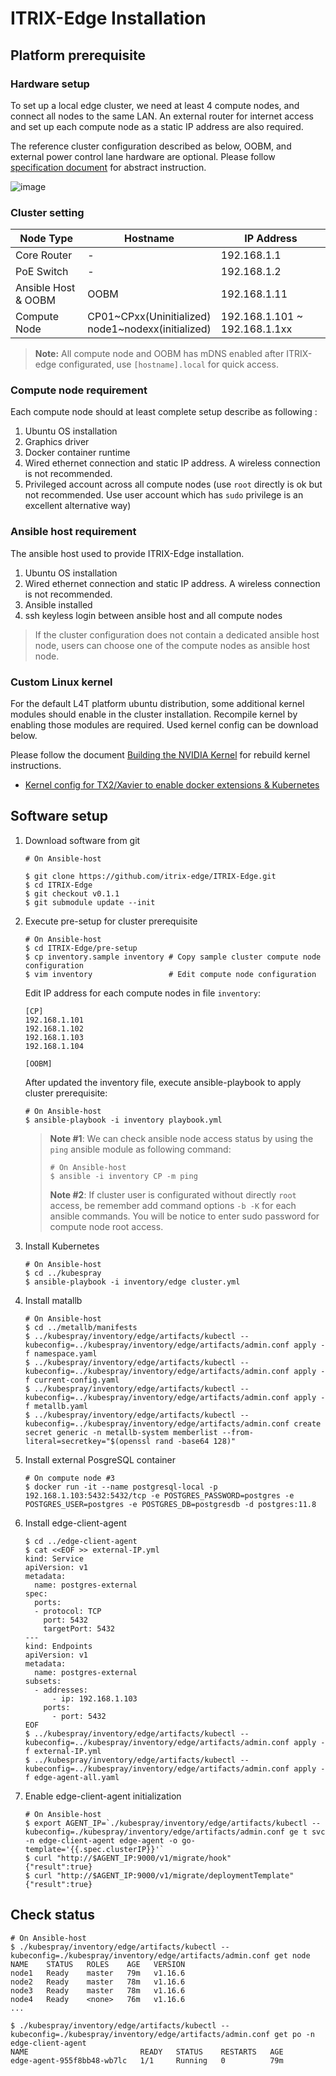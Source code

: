 ITRIX-Edge Installation
=======================

## Platform prerequisite

### Hardware setup

To set up a local edge cluster, we need at least 4 compute nodes, and connect all nodes to the same LAN. An external router for internet access and set up each compute node as a static IP address are also required.

The reference cluster configuration described as below, OOBM, and external power control lane hardware are optional. Please follow [specification document](specification.md) for abstract instruction. 

![image](images/edge-appliance-access-information.png)

### Cluster setting

| Node Type           | Hostname                                                | IP Address                    | 
| ------------------- | ------------------------------------------------------- | ----------------------------- | 
| Core Router         | -                                                       | 192.168.1.1                   |
| PoE Switch          | -                                                       | 192.168.1.2                   | 
| Ansible Host & OOBM | OOBM                                                    | 192.168.1.11                  | 
| Compute Node        | CP01~CPxx(Uninitialized) <br> node1~nodexx(initialized) | 192.168.1.101 ~ 192.168.1.1xx |

> **Note:** All compute node and OOBM has mDNS enabled after ITRIX-edge configurated, use `[hostname].local` for quick access.

### Compute node requirement
Each compute node should at least complete setup describe as following :
1. Ubuntu OS installation
2. Graphics driver
3. Docker container runtime
3. Wired ethernet connection and static IP address. A wireless connection is not recommended.
4. Privileged account across all compute nodes (use `root` directly is ok but not recommended. Use user account which has `sudo` privilege is an excellent alternative way)

### Ansible host requirement
The ansible host used to provide ITRIX-Edge installation.
1. Ubuntu OS installation
2. Wired ethernet connection and static IP address. A wireless connection is not recommended.
3. Ansible installed
4. ssh keyless login between ansible host and all compute nodes 

> If the cluster configuration does not contain a dedicated ansible host node, users can choose one of the compute nodes as ansible host node.


### Custom Linux kernel

For the default L4T platform ubuntu distribution, some additional kernel modules should enable in the cluster installation. Recompile kernel by enabling those modules are required. Used kernel config can be download below.

Please follow the document [Building the NVIDIA Kernel](https://docs.nvidia.com/jetson/l4t/index.html#page/Tegra%2520Linux%2520Driver%2520Package%2520Development%2520Guide%2Fkernel_custom.html%23wwpID0E0FD0HA) for rebuild kernel instructions.

* [Kernel config for TX2/Xavier to enable docker extensions & Kubernetes](https://gist.github.com/stevennick/71ba2c71bc43ad665e1aab93d6cc6372)

## Software setup

1. Download software from git
	```=shell
	# On Ansible-host
	 
	$ git clone https://github.com/itrix-edge/ITRIX-Edge.git
	$ cd ITRIX-Edge
	$ git checkout v0.1.1
	$ git submodule update --init
	```

2. Execute pre-setup for cluster prerequisite
	```=shell
	# On Ansible-host
	$ cd ITRIX-Edge/pre-setup
	$ cp inventory.sample inventory # Copy sample cluster compute node configuration
    $ vim inventory                 # Edit compute node configuration
	```
	Edit IP address for each compute nodes in file `inventory`:
	```=ini
    [CP]
	192.168.1.101
	192.168.1.102
	192.168.1.103
	192.168.1.104
	
	[OOBM]
	```
	After updated the inventory file, execute ansible-playbook to apply cluster prerequisite:
	```=shell
	# On Ansible-host
	$ ansible-playbook -i inventory playbook.yml
	```

	> **Note #1**: We can check ansible node access status by using the `ping` ansible module as following command:
	> ```=shell
	> # On Ansible-host
	> $ ansible -i inventory CP -m ping
	> ``` 
	> **Note #2**: If cluster user is configurated without directly `root` access, be remember add command options `-b -K` for each ansible commands. You will be notice to enter sudo password for compute node root access.

3. Install Kubernetes
	```=shell
	# On Ansible-host
	$ cd ../kubespray
	$ ansible-playbook -i inventory/edge cluster.yml
	```

4. Install matallb
	```=shell
	# On Ansible-host
	$ cd ../metallb/manifests
	$ ../kubespray/inventory/edge/artifacts/kubectl --kubeconfig=../kubespray/inventory/edge/artifacts/admin.conf apply -f namespace.yaml
	$ ../kubespray/inventory/edge/artifacts/kubectl --kubeconfig=../kubespray/inventory/edge/artifacts/admin.conf apply -f current-config.yaml
	$ ../kubespray/inventory/edge/artifacts/kubectl --kubeconfig=../kubespray/inventory/edge/artifacts/admin.conf apply -f metallb.yaml
	$ ../kubespray/inventory/edge/artifacts/kubectl --kubeconfig=../kubespray/inventory/edge/artifacts/admin.conf create secret generic -n metallb-system memberlist --from-literal=secretkey="$(openssl rand -base64 128)"
	```

5. Install external PosgreSQL container
	```=shell
	# On compute node #3
	$ docker run -it --name postgresql-local -p 192.168.1.103:5432:5432/tcp -e POSTGRES_PASSWORD=postgres -e POSTGRES_USER=postgres -e POSTGRES_DB=postgresdb -d postgres:11.8
	```
6. Install edge-client-agent
	```=shell
	$ cd ../edge-client-agent
	$ cat <<EOF >> external-IP.yml
	kind: Service
	apiVersion: v1
	metadata:
	  name: postgres-external
	spec:
	  ports:
	  - protocol: TCP
	    port: 5432
	    targetPort: 5432
	---
	kind: Endpoints
	apiVersion: v1
	metadata:
	  name: postgres-external
	subsets:
	  - addresses:
	      - ip: 192.168.1.103
	    ports:
	      - port: 5432
	EOF
	$ ../kubespray/inventory/edge/artifacts/kubectl --kubeconfig=../kubespray/inventory/edge/artifacts/admin.conf apply -f external-IP.yml
	$ ../kubespray/inventory/edge/artifacts/kubectl --kubeconfig=../kubespray/inventory/edge/artifacts/admin.conf apply -f edge-agent-all.yaml
	```
7. Enable edge-client-agent initialization
	```=shell
	# On Ansible-host
	$ export AGENT_IP=`./kubespray/inventory/edge/artifacts/kubectl --kubeconfig=./kubespray/inventory/edge/artifacts/admin.conf ge t svc -n edge-client-agent edge-agent -o go-template='{{.spec.clusterIP}}'`
	$ curl "http://$AGENT_IP:9000/v1/migrate/hook"
	{"result":true}
	$ curl "http://$AGENT_IP:9000/v1/migrate/deploymentTemplate"
	{"result":true}
	```

## Check status
```=shell
# On Ansible-host
$ ./kubespray/inventory/edge/artifacts/kubectl --kubeconfig=./kubespray/inventory/edge/artifacts/admin.conf get node
NAME    STATUS   ROLES    AGE   VERSION
node1   Ready    master   79m   v1.16.6
node2   Ready    master   78m   v1.16.6
node3   Ready    master   78m   v1.16.6
node4   Ready    <none>   76m   v1.16.6
...

$ ./kubespray/inventory/edge/artifacts/kubectl --kubeconfig=./kubespray/inventory/edge/artifacts/admin.conf get po -n  edge-client-agent
NAME                         READY   STATUS    RESTARTS   AGE
edge-agent-955f8bb48-wb7lc   1/1     Running   0          79m
```
 